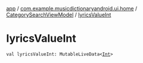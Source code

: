 [app](../../index.md) / [com.example.musicdictionaryandroid.ui.home](../index.md) / [CategorySearchViewModel](index.md) / [lyricsValueInt](./lyrics-value-int.md)

# lyricsValueInt

`val lyricsValueInt: MutableLiveData<`[`Int`](https://kotlinlang.org/api/latest/jvm/stdlib/kotlin/-int/index.html)`>`